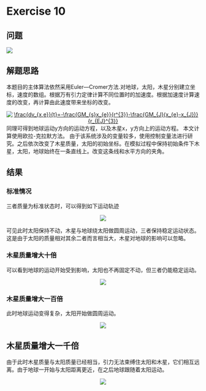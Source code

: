 # Exercise 10
## 问题
![](https://github.com/lopo70/Computational_Physics_N2015301020170/blob/master/Exercise%2010/e.png)
## 解题思路
本题目的主体算法依然采用Euler—Cromer方法.对地球，太阳，木星分别建立坐标，速度的数组。根据万有引力定律计算不同位置时的加速度。根据加速度计算速度的改变，再计算由此速度带来坐标的改变。
<div align=center>
<a href="http://www.codecogs.com/eqnedit.php?latex=\frac{dv_{x,e}}{t}=-\frac{GM_{s}x_{e}}{r^{3}}-\frac{GM_{J}(x_{e}-x_{J})}{r_{EJ}^{3}}" target="_blank"><img src="http://latex.codecogs.com/gif.latex?\frac{dv_{x,e}}{t}=-\frac{GM_{s}x_{e}}{r^{3}}-\frac{GM_{J}(x_{e}-x_{J})}{r_{EJ}^{3}}" title="\frac{dv_{x,e}}{t}=-\frac{GM_{s}x_{e}}{r^{3}}-\frac{GM_{J}(x_{e}-x_{J})}{r_{EJ}^{3}}" /></a>

<div align=left>
同理可得到地球运动y方向的运动方程，以及木星x，y方向上的运动方程。 
本文计算使用欧拉-克拉默方法。 由于该系统涉及的变量较多，使用控制变量法进行研究。之后依次改变了木星质量，太阳的初始坐标。在模拟过程中保持初始条件下木星，太阳，地球始终在一条直线上。改变这条线和水平方向的夹角。

## 结果
### 标准情况
三者质量为标准状态时，可以得到如下运动轨迹
<div align=center>

![](https://github.com/lopo70/Computational_Physics_N2015301020170/blob/master/Exercise%2010/1.png)
<div align=left>
可见此时太阳保持不动，木星与地球绕太阳做圆周运动，三者保持稳定运动状态。这是由于太阳的质量相对其余二者而言相当大，木星对地球的影响可以忽略。

### 木星质量增大十倍
可以看到地球的运动开始受到影响，太阳也不再固定不动，但三者仍能稳定运动。
<div align=center>
 
![](https://github.com/lopo70/Computational_Physics_N2015301020170/blob/master/Exercise%2010/2.png)
<div align=left>

### 木星质量增大一百倍
此时地球运动变得复杂，太阳开始做圆周运动。
<div align=center>
 
![](https://github.com/lopo70/Computational_Physics_N2015301020170/blob/master/Exercise%2010/3.png)
<div align=left>

## 木星质量增大一千倍
由于此时木星质量与太阳质量已经相当，引力无法束缚住太阳和木星，它们相互远离。由于地球一开始与太阳距离更近，在之后地球跟随着太阳运动。
<div align=center>
 
![](https://github.com/lopo70/Computational_Physics_N2015301020170/blob/master/Exercise%2010/4.png)

